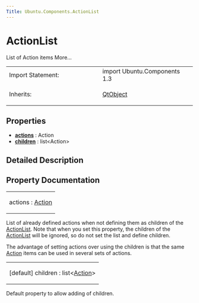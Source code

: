 ```yaml
---
Title: Ubuntu.Components.ActionList
---
```

        
ActionList
==========

<span class="subtitle"></span>
List of Action items More...

<table>
<colgroup>
<col width="50%" />
<col width="50%" />
</colgroup>
<tbody>
<tr class="odd">
<td>Import Statement:</td>
<td>import Ubuntu.Components 1.3</td>
</tr>
<tr class="even">
<td>Inherits:</td>
<td><p><a href="../../sdk-14.10/QtQml.QtObject.md">QtObject</a></p></td>
</tr>
</tbody>
</table>

<span id="properties"></span>
Properties
----------

-   ****[actions](#actions-prop)**** : Action
-   ****[children](#children-prop)**** : list&lt;Action&gt;

<span id="details"></span>
Detailed Description
--------------------

Property Documentation
----------------------

<table>
<colgroup>
<col width="100%" />
</colgroup>
<tbody>
<tr class="odd">
<td><p><span id="actions-prop"></span><span class="name">actions</span> : <span class="type"><a href="Ubuntu.Components.Action.md">Action</a></span></p></td>
</tr>
</tbody>
</table>

List of already defined actions when not defining them as children of the [ActionList](index.html). Note that when you set this property, the children of the [ActionList](index.html) will be ignored, so do not set the list and define children.

The advantage of setting actions over using the children is that the same [Action](../Ubuntu.Components.Action.md) items can be used in several sets of actions.

<table>
<colgroup>
<col width="100%" />
</colgroup>
<tbody>
<tr class="odd">
<td><p><span id="children-prop"></span><span class="qmldefault">[default] </span><span class="name">children</span> : <span class="type">list</span>&lt;<span class="type"><a href="Ubuntu.Components.Action.md">Action</a></span>&gt;</p></td>
</tr>
</tbody>
</table>

Default property to allow adding of children.

